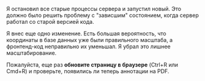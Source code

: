 Я остановил все старые процессы сервера и запустил новый. Это должно было решить проблему с "зависшим" состоянием, когда сервер работал со старой версией кода.

Я внес еще одно изменение. Есть большая вероятность, что координаты в базе данных уже были правильного масштаба, а фронтенд-код неправильно их уменьшал. Я убрал это лишнее масштабирование.

Пожалуйста, еще раз **обновите страницу в браузере** (Ctrl+R или Cmd+R) и проверьте, появились ли теперь аннотации на PDF. 